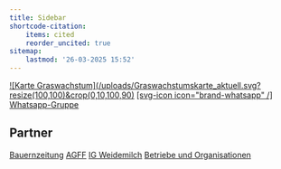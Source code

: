 ```yaml
---
title: Sidebar
shortcode-citation:
    items: cited
    reorder_uncited: true
sitemap:
    lastmod: '26-03-2025 15:52'
---
```


[![Karte Graswachstum](/uploads/Graswachstumskarte_aktuell.svg?resize(100,100)&crop(0,10,100,90)](/growth)
[[svg-icon icon="brand-whatsapp" /] Whatsapp-Gruppe ](https://chat.whatsapp.com/HWT0TodVZBuBDVAFVrUUbr?classes=button) 
 
 

## Partner
[Bauernzeitung](https://www.bauernzeitung.ch/graswachstum-serie) 
[AGFF](https://www.agff.ch) 
[IG Weidemilch](https://www.weidemilch.ch) 
[Betriebe und Organisationen](/about)
